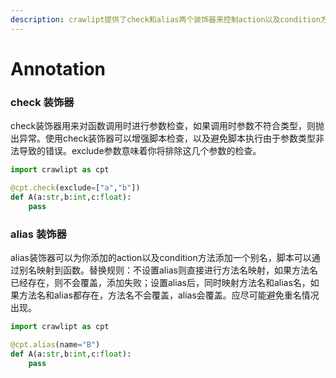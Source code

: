 ```yaml
---
description: crawlipt提供了check和alias两个装饰器来控制action以及condition方法
---
```


# Annotation

### check 装饰器

check装饰器用来对函数调用时进行参数检查，如果调用时参数不符合类型，则抛出异常。使用check装饰器可以增强脚本检查，以及避免脚本执行由于参数类型非法导致的错误。exclude参数意味着你将排除这几个参数的检查。

```python
import crawlipt as cpt

@cpt.check(exclude=["a","b"])
def A(a:str,b:int,c:float):
    pass
```

### alias 装饰器

alias装饰器可以为你添加的action以及condition方法添加一个别名，脚本可以通过别名映射到函数。替换规则：不设置alias则直接进行方法名映射，如果方法名已经存在，则不会覆盖，添加失败；设置alias后，同时映射方法名和alias名，如果方法名和alias都存在，方法名不会覆盖，alias会覆盖。应尽可能避免重名情况出现。

```python
import crawlipt as cpt

@cpt.alias(name="B")
def A(a:str,b:int,c:float):
    pass
```
